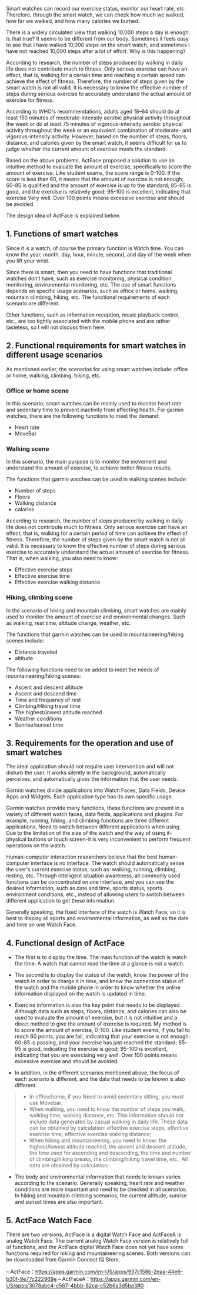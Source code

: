 Smart watches can record our exercise status, monitor our heart rate, etc. Therefore, through the smart watch, we can check how much we walked, how far we walked, and how many calories we burned.

There is a widely circulated view that walking 10,000 steps a day is enough. Is that true? It seems to be different from our body. Sometimes it feels easy to see that I have walked 10,000 steps on the smart watch, and sometimes I have not reached 10,000 steps after a lot of effort. Why is this happening?

According to research, the number of steps produced by walking in daily life does not contribute much to fitness. Only serious exercise can have an effect, that is, walking for a certain time and reaching a certain speed can achieve the effect of fitness. Therefore, the number of steps given by the smart watch is not all valid. It is necessary to know the effective number of steps during serious exercise to accurately understand the actual amount of exercise for fitness.

According to WHO's recommendations, adults aged 18–64 should do at least 150 minutes of moderate-intensity aerobic physical activity throughout the week or do at least 75 minutes of vigorous-intensity aerobic physical activity throughout the week or an equivalent combination of moderate- and vigorous-intensity activity. However, based on the number of steps, floors, distance, and calories given by the smart watch, it seems difficult for us to judge whether the current amount of exercise meets the standard.

Based on the above problems, ActFace proposed a solution to use an intuitive method to evaluate the amount of exercise, specifically to score the amount of exercise. Like student exams, the score range is 0-100. If the score is less than 60, it means that the amount of exercise is not enough; 60-85 is qualified and the amount of exercise is up to the standard; 85-95 is good, and the exercise is relatively good; 95-100 is excellent, indicating that exercise Very well. Over 100 points means excessive exercise and should be avoided.

The design idea of ActFace is explained below.

## 1. Functions of smart watches
Since it is a watch, of course the primary function is Watch time. You can know the year, month, day, hour, minute, second, and day of the week when you lift your wrist.

Since there is smart, then you need to have functions that traditional watches don’t have, such as exercise monitoring, physical condition monitoring, environmental monitoring, etc. The use of smart functions depends on specific usage scenarios, such as office or home, walking, mountain climbing, hiking, etc. The functional requirements of each scenario are different.

Other functions, such as information reception, music playback control, etc., are too tightly associated with the mobile phone and are rather tasteless, so I will not discuss them here.

## 2. Functional requirements for smart watches in different usage scenarios
As mentioned earlier, the scenarios for using smart watches include: office or home, walking, climbing, hiking, etc.

### Office or home scene
In this scenario, smart watches can be mainly used to monitor heart rate and sedentary time to prevent inactivity from affecting health.
For garmin watches, there are the following functions to meet the demand:
- Heart rate
- MoveBar

### Walking scene
In this scenario, the main purpose is to monitor the movement and understand the amount of exercise, to achieve better fitness results.

The functions that garmin watches can be used in walking scenes include:
- Number of steps
- Floors
- Walking distance
- calories

According to research, the number of steps produced by walking in daily life does not contribute much to fitness. Only serious exercise can have an effect, that is, walking for a certain period of time can achieve the effect of fitness. Therefore, the number of steps given by the smart watch is not all valid. It is necessary to know the effective number of steps during serious exercise to accurately understand the actual amount of exercise for fitness. That is, when walking, you also need to know:
- Effective exercise steps
- Effective exercise time
- Effective exercise walking distance

### Hiking, climbing scene
In the scenario of hiking and mountain climbing, smart watches are mainly used to monitor the amount of exercise and environmental changes. Such as walking, rest time, altitude change, weather, etc.

The functions that garmin watches can be used in mountaineering/hiking scenes include:
- Distance traveled
- altitude

The following functions need to be added to meet the needs of mountaineering/hiking scenes:
- Ascent and descent altitude
- Ascent and descend time
- Time and frequency of rest
- Climbing/Hiking travel time
- The highest/lowest altitude reached
- Weather conditions
- Sunrise/sunset time

## 3. Requirements for the operation and use of smart watches
The ideal application should not require user intervention and will not disturb the user. It works silently in the background, automatically perceives, and automatically gives the information that the user needs.

Garmin watches divide applications into Watch Faces, Data Fields, Device Apps and Widgets. Each application type has its own specific usage.

Garmin watches provide many functions, these functions are present in a variety of different watch faces, data fields, applications and plugins. For example, running, hiking, and climbing functions are three different applications, Need to switch between different applications when using. Due to the limitation of the size of the watch and the way of using it-physical buttons or touch screen-it is very inconvenient to perform frequent operations on the watch.

Human-computer interaction researchers believe that the best human-computer interface is no interface. The watch should automatically sense the user's current exercise status, such as: walking, running, climbing, resting, etc. Through intelligent situation awareness, all commonly used functions can be concentrated on one interface, and you can see the desired information, such as date and time, sports status, sports environment conditions, etc., instead of allowing users to switch between different application to get these information.

Generally speaking, the fixed interface of the watch is Watch Face, so it is best to display all sports and environmental information, as well as the date and time on one Watch Face.

## 4. Functional design of ActFace
- The first is to display the time. The main function of the watch is watch the time. A watch that cannot read the time at a glance is not a watch.

- The second is to display the status of the watch, know the power of the watch in order to charge it in time, and know the connection status of the watch and the mobile phone in order to know whether the online information displayed on the watch is updated in time.

- Exercise information is also the key point that needs to be displayed. Although data such as steps, floors, distance, and calories can also be used to evaluate the amount of exercise, but it is not intuitive and a direct method to give the amount of exercise is required. My method is to score the amount of exercise, 0-100. Like student exams, if you fail to reach 60 points, you are fail, indicating that your exercise is not enough; 60-85 is passing, and your exercise has just reached the standard; 85-95 is good, indicating the exercise is good; 95-100 is excellent, indicating that you are exercising very well. Over 100 points means excessive exercise and should be avoided.

- In addition, in the different scenarios mentioned above, the focus of each scenario is different, and the data that needs to be known is also different.
> - In office/home, if you Need to avoid sedentary sitting, you must use Movebar;
> - When walking, you need to know the number of steps you walk, walking time, walking distance, etc. This information should not include data generated by casual walking in daily life. These data can be obtained by calculation: effective exercise steps, effective exercise time, effective exercise walking distance;
> - When hiking and mountaineering, you need to know: the highest/lowest altitude reached, the ascent and descent altitude, the time used for ascending and descending, the time and number of climbing/hiking breaks, the climbing/hiking travel time, etc., All data are  obtained by calculation;

- The body and environmental information that needs to known varies according to the scenario. Generally speaking, heart rate and weather conditions are more important and need to be checked in all scenarios. In hiking and mountain climbing scenarios, the current altitude, sunrise and sunset times are also important.

## 5. ActFace Watch Face
There are two versions, ActFace is a digital Watch Face and ActFaceA is analog  Watch Face. The current analog Watch Face version is relatively full of functions, and the ActFace digital Watch Face does not yet have some functions required for hiking and mountaineering scenes. Both versions can be downloaded from Garmin Connect IQ Store.

– ActFace：https://apps.garmin.com/en-US/apps/937c158b-2eaa-44e6-b30f-9e77c222969e
– ActFaceA：https://apps.garmin.com/en-US/apps/3078abc4-c567-4bbb-82ca-c52b6a3d5ba3#0
